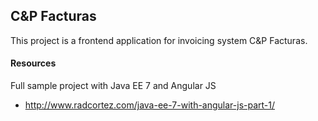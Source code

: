 
## C&P Facturas

This project is a frontend application for invoicing system C&P Facturas.

#### Resources

Full sample project with Java EE 7 and Angular JS

* http://www.radcortez.com/java-ee-7-with-angular-js-part-1/